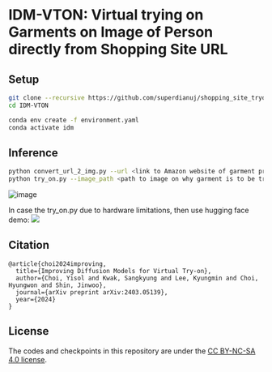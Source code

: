 
<h1>IDM-VTON: Virtual trying on Garments on Image of Person directly from Shopping Site URL </h1>


## Setup

```bash
git clone --recursive https://github.com/superdianuj/shopping_site_tryon.git
cd IDM-VTON

conda env create -f environment.yaml
conda activate idm
```

## Inference

```bash
python convert_url_2_img.py --url <link to Amazon website of garment product>
python try_on.py --image_path <path to image on why garment is to be tried on>
```


![image](https://github.com/superdianuj/IDM-VTON/assets/47445756/aea343f4-f9d9-4180-93ca-779b2192e2f3)


In case the try_on.py due to hardware limitations, then use hugging face demo: <a href='https://huggingface.co/spaces/yisol/IDM-VTON'><img src='https://img.shields.io/badge/%F0%9F%A4%97%20Hugging%20Face-Demo-yellow'></a>


## Citation
```
@article{choi2024improving,
  title={Improving Diffusion Models for Virtual Try-on},
  author={Choi, Yisol and Kwak, Sangkyung and Lee, Kyungmin and Choi, Hyungwon and Shin, Jinwoo},
  journal={arXiv preprint arXiv:2403.05139},
  year={2024}
}
```



## License
The codes and checkpoints in this repository are under the [CC BY-NC-SA 4.0 license](https://creativecommons.org/licenses/by-nc-sa/4.0/legalcode).


